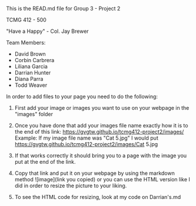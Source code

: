 This is the READ.md file for Group 3 - Project 2

TCMG 412 - 500

"Have a Happy"
          - Col. Jay Brewer


Team Members:
 * David Brown
 * Corbin Carbrera
 * Liliana Garcia
 * Darrian Hunter
 * Diana Parra
 * Todd Weaver
 
 In order to add files to your page you need to do the following:
 1. First add your image or images you want to use on your webpage in the "images" folder
 
 2. Once you have done that add your images file name exactly how it is to the end of this link: https://gvgtw.github.io/tcmg412-project2/images/
 Example: If my image file name was "Cat 5.jpg" I would put https://gvgtw.github.io/tcmg412-project2/images/Cat 5.jpg
 
 3. If that works correctly it should bring you to a page with the image you put at the end of the link.
 
 4. Copy that link and put it on your webpage by using the markdown method ![image](link you copied)
    or you can use the HTML version like I did in order to resize the picture to your liking.
    
 5. To see the HTML code for resizing, look at my code on Darrian's.md
